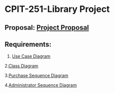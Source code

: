# CPIT-251-Library Project

## Proposal: [Project Proposal](https://github.com/TurkiNaifAlghamdi/CPIT-251-Library/files/13205879/Project.Proposal.1.pdf)

## Requirements:

1. [Use Case Diagram](https://github.com/TurkiNaifAlghamdi/CPIT-251-Library/files/13208065/Bookstore.Use.Case.pdf)


2.[Class Diagram](https://github.com/TurkiNaifAlghamdi/CPIT-251-Library/files/13474872/Bookstore.Class.Diagram.pdf)
 

3.[Purchase Sequence Diagram](https://github.com/TurkiNaifAlghamdi/CPIT-251-Library/files/13208071/Bookstore.Purchase.Sequence.Diagram.pdf)


4.[Administrator Sequence Diagram](https://github.com/TurkiNaifAlghamdi/CPIT-251-Library/files/13208076/Bookstore.Administrator.Sequence.Diagram.pdf)

